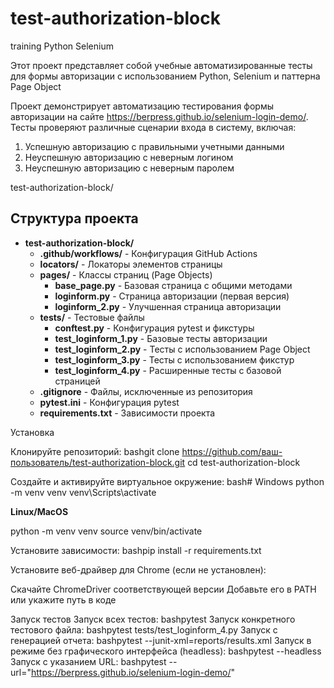 # test-authorization-block
 training Python Selenium

Этот проект представляет собой учебные автоматизированные тесты для формы авторизации с использованием 
Python, Selenium и паттерна Page Object

Проект демонстрирует автоматизацию тестирования формы авторизации на сайте https://berpress.github.io/selenium-login-demo/. 
Тесты проверяют различные сценарии входа в систему, включая:
1. Успешную авторизацию с правильными учетными данными
2. Неуспешную авторизацию с неверным логином
3. Неуспешную авторизацию с неверным паролем

test-authorization-block/
## Структура проекта

- **test-authorization-block/**
  - **.github/workflows/** - Конфигурация GitHub Actions
  - **locators/** - Локаторы элементов страницы
  - **pages/** - Классы страниц (Page Objects)
    - **base_page.py** - Базовая страница с общими методами
    - **loginform.py** - Страница авторизации (первая версия)
    - **loginform_2.py** - Улучшенная страница авторизации
  - **tests/** - Тестовые файлы
    - **conftest.py** - Конфигурация pytest и фикстуры
    - **test_loginform_1.py** - Базовые тесты авторизации
    - **test_loginform_2.py** - Тесты с использованием Page Object
    - **test_loginform_3.py** - Тесты с использованием фикстур
    - **test_loginform_4.py** - Расширенные тесты с базовой страницей
  - **.gitignore** - Файлы, исключенные из репозитория
  - **pytest.ini** - Конфигурация pytest
  - **requirements.txt** - Зависимости проекта

Установка

Клонируйте репозиторий:
bashgit clone https://github.com/ваш-пользователь/test-authorization-block.git
cd test-authorization-block

Создайте и активируйте виртуальное окружение:
bash# Windows
python -m venv venv
venv\Scripts\activate

**Linux/MacOS**

python -m venv venv
source venv/bin/activate

Установите зависимости:
bashpip install -r requirements.txt

Установите веб-драйвер для Chrome (если не установлен):

Скачайте ChromeDriver соответствующей версии
Добавьте его в PATH или укажите путь в коде

Запуск тестов
Запуск всех тестов:
bashpytest
Запуск конкретного тестового файла:
bashpytest tests/test_loginform_4.py
Запуск с генерацией отчета:
bashpytest --junit-xml=reports/results.xml
Запуск в режиме без графического интерфейса (headless):
bashpytest --headless
Запуск с указанием URL:
bashpytest --url="https://berpress.github.io/selenium-login-demo/"